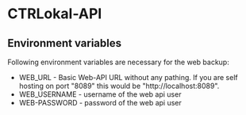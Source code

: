 # CTRLokal-API

## Environment variables

Following environment variables are necessary for the web backup:

- WEB_URL - Basic Web-API URL without any pathing. If you are self hosting on port "8089" this would be "http://localhost:8089".
- WEB_USERNAME - username of the web api user
- WEB-PASSWORD - password of the web api user